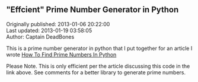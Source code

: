 ## "Effcient" Prime Number Generator in Python  
Originally published: 2013-01-06 20:22:00  
Last updated: 2013-01-19 03:58:05  
Author: Captain DeadBones  
  
This is a prime number generator in python that I put together for an article I wrote [How To Find Prime Numbers In Python](http://thelivingpearl.com/2013/01/06/how-to-find-prime-numbers-in-python/)

Please Note. This is only efficient per the article discussing this code in the link above. See comments for a better library to generate prime numbers.
